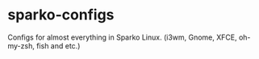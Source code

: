# sparko-configs
Configs for almost everything in Sparko Linux. (i3wm, Gnome, XFCE, oh-my-zsh, fish and etc.)
